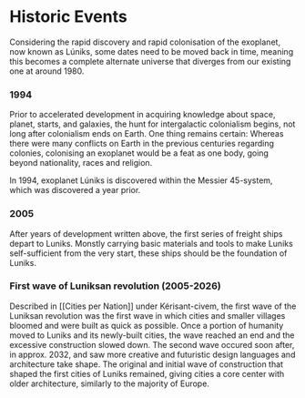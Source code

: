 # Historic Events

Considering the rapid discovery and rapid colonisation of the exoplanet, now known as Lúniks, some dates need to be moved back in time, meaning this becomes a complete alternate universe that diverges from our existing one at around 1980. 

### 1994 
Prior to accelerated development in acquiring knowledge about space, planet, starts, and galaxies, the hunt for intergalactic colonialism begins, not long after colonialism ends on Earth. One thing remains certain: Whereas there were many conflicts on Earth in the previous centuries regarding colonies, colonising an exoplanet would be a feat as one body, going beyond nationality, races and religion.

In 1994, exoplanet Lúniks is discovered within the Messier 45-system, which was discovered a year prior. 

### 2005
After years of development written above, the first series of freight ships depart to Luniks. Monstly carrying basic materials and tools to make Luniks self-sufficient from the very start, these ships should be the foundation of Luniks. 


### First wave of Luniksan revolution (2005-2026)
Described in [[Cities per Nation]] under Kérisant-civem, the first wave of the Luniksan revolution was the first wave in which cities and smaller villages bloomed and were built as quick as possible. Once a portion of humanity moved to Luniks and its newly-built cities, the wave reached an end and the excessive construction slowed down. The second wave occured soon after, in approx. 2032, and saw more creative and futuristic design languages and architecture take shape. The original and initial wave of construction that shaped the first cities of Luniks remained, giving cities a core center with older architecture, similarly to the majority of Europe.